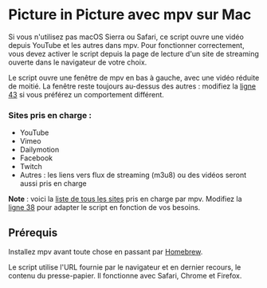# Picture in Picture avec mpv sur Mac

Si vous n'utilisez pas macOS Sierra ou Safari, ce script ouvre une vidéo depuis YouTube et les autres dans mpv. Pour fonctionner correctement, vous devez activer le script depuis la page de lecture d'un site de streaming ouverte dans le navigateur de votre choix. 

Le script ouvre une fenêtre de mpv en bas à gauche, avec une vidéo réduite de moitié. La fenêtre reste toujours au-dessus des autres : modifiez la [ligne 43](https://github.com/nicolinuxfr/pip-mpv/blob/master/PiP.applescript#L43) si vous préférez un comportement différent.


### Sites pris en charge : 

- YouTube
- Vimeo
- Dailymotion
- Facebook
- Twitch
- Autres : les liens vers flux de streaming (m3u8) ou des vidéos seront aussi pris en charge

**Note** : voici la [liste de tous les sites](http://rg3.github.io/youtube-dl/supportedsites.html) pris en charge par mpv. Modifiez la [ligne 38](https://github.com/nicolinuxfr/pip-mpv/blob/master/PiP.applescript#L38) pour adapter le script en fonction de vos besoins.

## Prérequis

Installez mpv avant toute chose en passant par [Homebrew](http://brew.sh). 

Le script utilise l'URL fournie par le navigateur et en dernier recours, le contenu du presse-papier. Il fonctionne avec Safari, Chrome et Firefox. 
